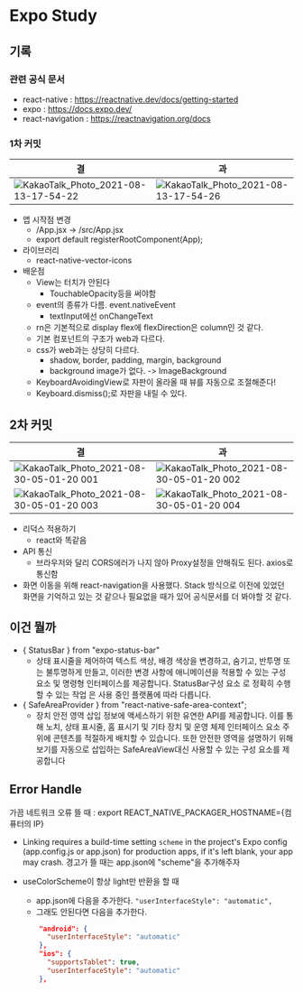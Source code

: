 # Expo Study

## 기록

### 관련 공식 문서

- react-native : https://reactnative.dev/docs/getting-started
- expo : https://docs.expo.dev/
- react-navigation : https://reactnavigation.org/docs

### 1차 커밋

| 결                                                                                                                                             | 과                                                                                                                                             |
| ---------------------------------------------------------------------------------------------------------------------------------------------- | ---------------------------------------------------------------------------------------------------------------------------------------------- |
| ![KakaoTalk_Photo_2021-08-13-17-54-22](https://user-images.githubusercontent.com/24623403/129331915-301815c4-fca0-4623-861f-0cd7bff5c3bd.jpeg) | ![KakaoTalk_Photo_2021-08-13-17-54-26](https://user-images.githubusercontent.com/24623403/129331936-4fc115a9-1e59-4159-ae48-4324b2260ab2.jpeg) |

- 앱 시작점 변경
  - /App.jsx -> /src/App.jsx
  - export default registerRootComponent(App);
- 라이브러리
  - react-native-vector-icons
- 배운점
  - View는 터치가 안된다
    - TouchableOpacity등을 써야함
  - event의 종류가 다름. event.nativeEvent
    - textInput에선 onChangeText
  - rn은 기본적으로 display flex에 flexDirection은 column인 것 같다.
  - 기본 컴포넌트의 구조가 web과 다르다.
  - css가 web과는 상당히 다르다.
    - shadow, border, padding, margin, background
    - background image가 없다. -> ImageBackground
  - KeyboardAvoidingView로 자판이 올라올 때 뷰를 자동으로 조절해준다!
  - Keyboard.dismiss();로 자판을 내릴 수 있다.

## 2차 커밋

| 결                                                                                                                                                 | 과                                                                                                                                                 |
| -------------------------------------------------------------------------------------------------------------------------------------------------- | -------------------------------------------------------------------------------------------------------------------------------------------------- |
| ![KakaoTalk_Photo_2021-08-30-05-01-20 001](https://user-images.githubusercontent.com/24623403/131263826-d757e6fc-4e19-4ad4-accb-fe6c1e34dd46.jpeg) | ![KakaoTalk_Photo_2021-08-30-05-01-20 002](https://user-images.githubusercontent.com/24623403/131263829-394c6f7d-e505-4658-911a-7d0e895ed1f0.jpeg) |
| ![KakaoTalk_Photo_2021-08-30-05-01-20 003](https://user-images.githubusercontent.com/24623403/131263830-72d1abe1-cda8-4de2-8b18-08819568de73.jpeg) | ![KakaoTalk_Photo_2021-08-30-05-01-20 004](https://user-images.githubusercontent.com/24623403/131263834-47143f75-fb1b-4505-b6e0-7638b4c20dcc.jpeg) |

- 리덕스 적용하기
  - react와 똑같음
- API 통신
  - 브라우저와 달리 CORS에러가 나지 않아 Proxy설정을 안해줘도 된다. axios로 통신함
- 화면 이동을 위해 react-navigation을 사용했다. Stack 방식으로 이전에 있었던 화면을 기억하고 있는 것 같으나 필요없을 때가 있어 공식문서를 더 봐야할 것 같다.

## 이건 뭘까

- { StatusBar } from "expo-status-bar"
  - 상태 표시줄을 제어하여 텍스트 색상, 배경 색상을 변경하고, 숨기고, 반투명 또는 불투명하게 만들고, 이러한 변경 사항에 애니메이션을 적용할 수 있는 구성 요소 및 명령형 인터페이스를 제공합니다. StatusBar구성 요소 로 정확히 수행할 수 있는 작업 은 사용 중인 플랫폼에 따라 다릅니다.
- { SafeAreaProvider } from "react-native-safe-area-context";
  - 장치 안전 영역 삽입 정보에 액세스하기 위한 유연한 API를 제공합니다. 이를 통해 노치, 상태 표시줄, 홈 표시기 및 기타 장치 및 운영 체제 인터페이스 요소 주위에 콘텐츠를 적절하게 배치할 수 있습니다. 또한 안전한 영역을 설명하기 위해 보기를 자동으로 삽입하는 SafeAreaView대신 사용할 수 있는 구성 요소를 제공합니다

## Error Handle

가끔 네트워크 오류 뜰 때 : export REACT_NATIVE_PACKAGER_HOSTNAME={컴퓨터의 IP}

- Linking requires a build-time setting `scheme` in the project's Expo config (app.config.js or app.json) for production apps, if it's left blank, your app may crash. 경고가 뜰 때는 app.json에 "scheme"을 추가해주자

- useColorScheme이 항상 light만 반환을 할 때
  - app.json에 다음을 추가한다.
    `"userInterfaceStyle": "automatic",`
  - 그래도 안된다면 다음을 추가한다.
  ```json
      "android": {
        "userInterfaceStyle": "automatic"
      },
      "ios": {
        "supportsTablet": true,
        "userInterfaceStyle": "automatic"
      },
  ```
